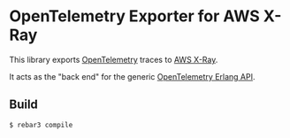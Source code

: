# OpenTelemetry Exporter for AWS X-Ray

This library exports [OpenTelemetry](https://opentelemetry.io/) traces to [AWS X-Ray](https://aws.amazon.com/xray/).

It acts as the "back end" for the generic [OpenTelemetry Erlang API](https://github.com/open-telemetry/opentelemetry-erlang-api/).

## Build

    $ rebar3 compile
